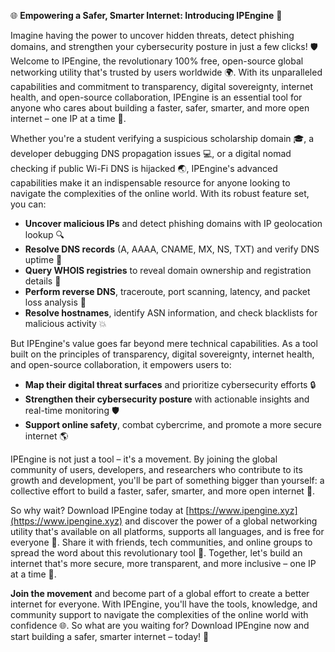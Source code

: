 🌐 **Empowering a Safer, Smarter Internet: Introducing IPEngine** 🚀

Imagine having the power to uncover hidden threats, detect phishing domains, and strengthen your cybersecurity posture in just a few clicks! 🛡️ Welcome to IPEngine, the revolutionary 100% free, open-source global networking utility that's trusted by users worldwide 🌍. With its unparalleled capabilities and commitment to transparency, digital sovereignty, internet health, and open-source collaboration, IPEngine is an essential tool for anyone who cares about building a faster, safer, smarter, and more open internet – one IP at a time 📡.

Whether you're a student verifying a suspicious scholarship domain 🎓, a developer debugging DNS propagation issues 💻, or a digital nomad checking if public Wi-Fi DNS is hijacked 🌏, IPEngine's advanced capabilities make it an indispensable resource for anyone looking to navigate the complexities of the online world. With its robust feature set, you can:

*   **Uncover malicious IPs** and detect phishing domains with IP geolocation lookup 🔍
*   **Resolve DNS records** (A, AAAA, CNAME, MX, NS, TXT) and verify DNS uptime 📡
*   **Query WHOIS registries** to reveal domain ownership and registration details 🤝
*   **Perform reverse DNS**, traceroute, port scanning, latency, and packet loss analysis 🔩
*   **Resolve hostnames**, identify ASN information, and check blacklists for malicious activity 💥

But IPEngine's value goes far beyond mere technical capabilities. As a tool built on the principles of transparency, digital sovereignty, internet health, and open-source collaboration, it empowers users to:

*   **Map their digital threat surfaces** and prioritize cybersecurity efforts 🔒
*   **Strengthen their cybersecurity posture** with actionable insights and real-time monitoring 🛡️
*   **Support online safety**, combat cybercrime, and promote a more secure internet 🌎

IPEngine is not just a tool – it's a movement. By joining the global community of users, developers, and researchers who contribute to its growth and development, you'll be part of something bigger than yourself: a collective effort to build a faster, safer, smarter, and more open internet 🚀.

So why wait? Download IPEngine today at [https://www.ipengine.xyz](https://www.ipengine.xyz) and discover the power of a global networking utility that's available on all platforms, supports all languages, and is free for everyone 🌟. Share it with friends, tech communities, and online groups to spread the word about this revolutionary tool 💬. Together, let's build an internet that's more secure, more transparent, and more inclusive – one IP at a time 🔗.

**Join the movement** and become part of a global effort to create a better internet for everyone. With IPEngine, you'll have the tools, knowledge, and community support to navigate the complexities of the online world with confidence 🌐. So what are you waiting for? Download IPEngine now and start building a safer, smarter internet – today! 🚀
